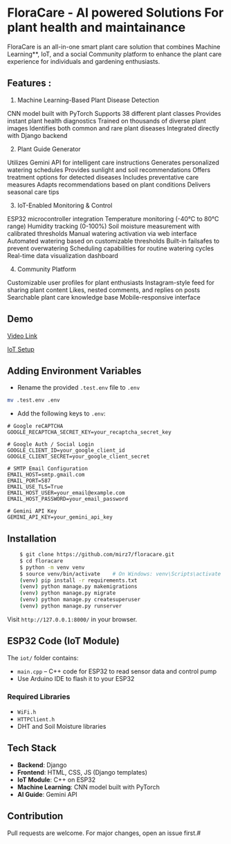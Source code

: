 # FloraCare - AI powered Solutions For plant health and maintainance

FloraCare is an all-in-one smart plant care solution that combines Machine Learning**, IoT, and a social Community platform to enhance the plant care experience for individuals and gardening enthusiasts.


## Features :

1. Machine Learning-Based Plant Disease Detection

CNN model built with PyTorch
Supports 38 different plant classes
Provides instant plant health diagnostics
Trained on thousands of diverse plant images
Identifies both common and rare plant diseases
Integrated directly with Django backend

2. Plant Guide Generator

Utilizes Gemini API for intelligent care instructions
Generates personalized watering schedules
Provides sunlight and soil recommendations
Offers treatment options for detected diseases
Includes preventative care measures
Adapts recommendations based on plant conditions
Delivers seasonal care tips

3. IoT-Enabled Monitoring & Control

ESP32 microcontroller integration
Temperature monitoring (-40°C to 80°C range)
Humidity tracking (0-100%)
Soil moisture measurement with calibrated thresholds
Manual watering activation via web interface
Automated watering based on customizable thresholds
Built-in failsafes to prevent overwatering
Scheduling capabilities for routine watering cycles
Real-time data visualization dashboard

4. Community Platform

Customizable user profiles for plant enthusiasts
Instagram-style feed for sharing plant content
Likes, nested comments, and replies on posts
Searchable plant care knowledge base
Mobile-responsive interface

## Demo

<a href="./demo/Flora_care.mp4">Video Link</a>

<a href="./demo/iot.jpg">IoT Setup</a>

## Adding Environment Variables

- Rename the provided `.test.env` file to `.env`

```bash
mv .test.env .env
```

- Add the following keys to `.env`:

```env
# Google reCAPTCHA
GOOGLE_RECAPTCHA_SECRET_KEY=your_recaptcha_secret_key

# Google Auth / Social Login
GOOGLE_CLIENT_ID=your_google_client_id
GOOGLE_CLIENT_SECRET=your_google_client_secret

# SMTP Email Configuration
EMAIL_HOST=smtp.gmail.com
EMAIL_PORT=587
EMAIL_USE_TLS=True
EMAIL_HOST_USER=your_email@example.com
EMAIL_HOST_PASSWORD=your_email_password

# Gemini API Key
GEMINI_API_KEY=your_gemini_api_key
```

## Installation

```bash
    $ git clone https://github.com/mirz7/floracare.git
    $ cd floracare
    $ python -m venv venv
    $ source venv/bin/activate    # On Windows: venv\Scripts\activate
    (venv) pip install -r requirements.txt
    (venv) python manage.py makemigrations
    (venv) python manage.py migrate
    (venv) python manage.py createsuperuser
    (venv) python manage.py runserver
```

Visit `http://127.0.0.1:8000/` in your browser.

## ESP32 Code (IoT Module)

The `iot/` folder contains:
- `main.cpp` – C++ code for ESP32 to read sensor data and control pump
- Use Arduino IDE to flash it to your ESP32

### Required Libraries
- `WiFi.h`
- `HTTPClient.h`
- DHT and Soil Moisture libraries

## Tech Stack
- **Backend**: Django
- **Frontend**: HTML, CSS, JS (Django templates)
- **IoT Module**: C++ on ESP32
- **Machine Learning**: CNN model built with PyTorch
- **AI Guide**: Gemini API

## Contribution
Pull requests are welcome. For major changes, open an issue first.#
